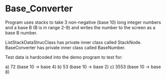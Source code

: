 # Base_Converter

Program uses stacks to take 3 non-negative (base 10) long integer numbers and a base B (B is in range 2-9) and writes the number to the screen as a base B number.

ListStackDataStrucClass has private inner class called StackNode. BaseConverter has private inner class called BaseNumber.

Test data is hardcoded into the demo program to test for:

a) 72 (base 10 -> base 4)
b) 53 (base 10 -> base 2)
c) 3553 (base 10 -> base 8)
